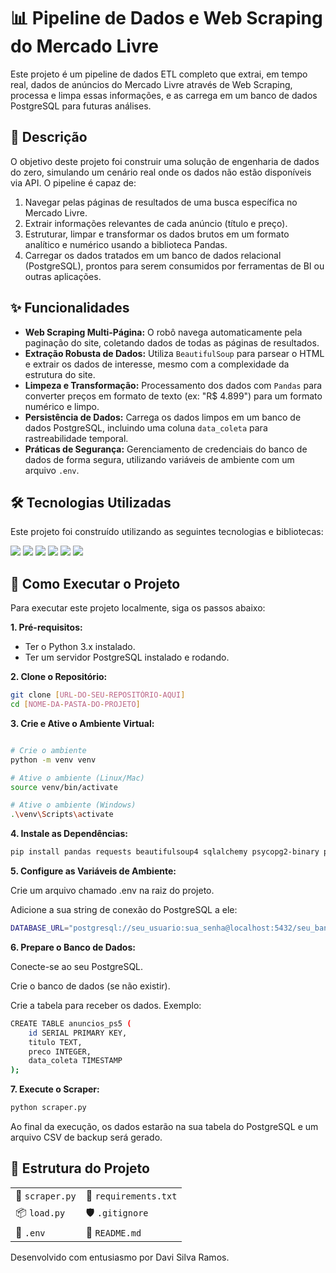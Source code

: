 # 📊 Pipeline de Dados e Web Scraping do Mercado Livre

Este projeto é um pipeline de dados ETL completo que extrai, em tempo real, dados de anúncios do Mercado Livre através de Web Scraping, processa e limpa essas informações, e as carrega em um banco de dados PostgreSQL para futuras análises.

## 📜 Descrição

O objetivo deste projeto foi construir uma solução de engenharia de dados do zero, simulando um cenário real onde os dados não estão disponíveis via API. O pipeline é capaz de:

1.  Navegar pelas páginas de resultados de uma busca específica no Mercado Livre.
2.  Extrair informações relevantes de cada anúncio (título e preço).
3.  Estruturar, limpar e transformar os dados brutos em um formato analítico e numérico usando a biblioteca Pandas.
4.  Carregar os dados tratados em um banco de dados relacional (PostgreSQL), prontos para serem consumidos por ferramentas de BI ou outras aplicações.

## ✨ Funcionalidades

- **Web Scraping Multi-Página:** O robô navega automaticamente pela paginação do site, coletando dados de todas as páginas de resultados.
- **Extração Robusta de Dados:** Utiliza `BeautifulSoup` para parsear o HTML e extrair os dados de interesse, mesmo com a complexidade da estrutura do site.
- **Limpeza e Transformação:** Processamento dos dados com `Pandas` para converter preços em formato de texto (ex: "R$ 4.899") para um formato numérico e limpo.
- **Persistência de Dados:** Carrega os dados limpos em um banco de dados PostgreSQL, incluindo uma coluna `data_coleta` para rastreabilidade temporal.
- **Práticas de Segurança:** Gerenciamento de credenciais do banco de dados de forma segura, utilizando variáveis de ambiente com um arquivo `.env`.

## 🛠️ Tecnologias Utilizadas

Este projeto foi construído utilizando as seguintes tecnologias e bibliotecas:

<p align="left">
  <img src="https://img.shields.io/badge/Python-3776AB?style=for-the-badge&logo=python&logoColor=white" />
  <img src="https://img.shields.io/badge/pandas-150458?style=for-the-badge&logo=pandas&logoColor=white" />
  <img src="https://img.shields.io/badge/Requests-232F3E?style=for-the-badge&logo=requests&logoColor=white" />
  <img src="https://img.shields.io/badge/Beautiful_Soup-000000?style=for-the-badge&logo=-&logoColor=white" />
  <img src="https://img.shields.io/badge/PostgreSQL-316192?style=for-the-badge&logo=postgresql&logoColor=white" />
  <img src="https://img.shields.io/badge/SQLAlchemy-B22222?style=for-the-badge&logo=sqlalchemy&logoColor=white" />
</p>

## 🚀 Como Executar o Projeto

Para executar este projeto localmente, siga os passos abaixo:

**1. Pré-requisitos:**
* Ter o Python 3.x instalado.
* Ter um servidor PostgreSQL instalado e rodando.

**2. Clone o Repositório:**
```bash
git clone [URL-DO-SEU-REPOSITÓRIO-AQUI]
cd [NOME-DA-PASTA-DO-PROJETO]
````

**3. Crie e Ative o Ambiente Virtual:**

````Bash

# Crie o ambiente
python -m venv venv

# Ative o ambiente (Linux/Mac)
source venv/bin/activate

# Ative o ambiente (Windows)
.\venv\Scripts\activate

````
**4. Instale as Dependências:**
````Bash
pip install pandas requests beautifulsoup4 sqlalchemy psycopg2-binary python-dotenv
````
**5. Configure as Variáveis de Ambiente:**

Crie um arquivo chamado .env na raiz do projeto.

Adicione a sua string de conexão do PostgreSQL a ele:
````Bash
DATABASE_URL="postgresql://seu_usuario:sua_senha@localhost:5432/seu_banco"
````

**6. Prepare o Banco de Dados:**

Conecte-se ao seu PostgreSQL.

Crie o banco de dados (se não existir).

Crie a tabela para receber os dados. Exemplo:
````Bash
CREATE TABLE anuncios_ps5 (
    id SERIAL PRIMARY KEY,
    titulo TEXT,
    preco INTEGER,
    data_coleta TIMESTAMP
);
````
**7. Execute o Scraper:**
````Bash
python scraper.py
````
Ao final da execução, os dados estarão na sua tabela do PostgreSQL e um arquivo CSV de backup será gerado.

## 📁 Estrutura do Projeto
| | |
| :--- | :--- |
| 📄 `scraper.py` | 🐍 `requirements.txt` |
| 📦 `load.py` | 🛡️ `.gitignore` |
| 🔑 `.env` | 📖 `README.md` |


Desenvolvido com entusiasmo por Davi Silva Ramos.
